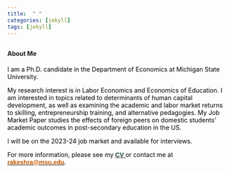 ```yaml
---
title:  " "
categories: [jekyll]
tags: [jekyll]
---
```



<h4 style="margin-top:30px;" id="working-papers"><strong>About Me</strong></h4>

<p><font color="#000000">I am a Ph.D. candidate in the Department of Economics at Michigan State University. </font></p>

<p><font color="#000000">My research interest is in Labor Economics and Economics of Education. I am interested in topics related to determinants of human capital development, as well as examining the academic and labor market returns to skilling, entrepreneurship training, and alternative pedagogies. My Job Market Paper studies the effects of foreign peers on domestic students' academic outcomes in post-secondary education in the US.</font></p>

<p><font color="#000000">I will be on the 2023-24 job market and available for interviews.</font></p>

<p style="color:#000000;">For more information, please see my <a href="{{ site.baseurl }}/files/CV_Raghav_Rakesh.pdf"><b><font face="Arial" color="#18453B">CV </font></b></a> or contact me at  <a href="mailto:{{ site.author.email }}" title="Email {{ site.author.email }}" target="_blank"><b><font face="Arial" color="#C35900">rakeshra@msu.edu</font></b></a>.</p>

